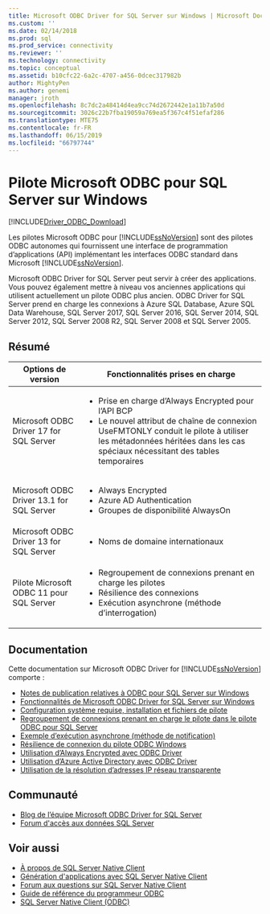 ```yaml
---
title: Microsoft ODBC Driver for SQL Server sur Windows | Microsoft Docs
ms.custom: ''
ms.date: 02/14/2018
ms.prod: sql
ms.prod_service: connectivity
ms.reviewer: ''
ms.technology: connectivity
ms.topic: conceptual
ms.assetid: b10cfc22-6a2c-4707-a456-0dcec317982b
author: MightyPen
ms.author: genemi
manager: jroth
ms.openlocfilehash: 8c7dc2a48414d4ea9cc74d2672442e1a11b7a50d
ms.sourcegitcommit: 3026c22b7fba19059a769ea5f367c4f51efaf286
ms.translationtype: MTE75
ms.contentlocale: fr-FR
ms.lasthandoff: 06/15/2019
ms.locfileid: "66797744"
---
```

# <a name="microsoft-odbc-driver-for-sql-server-on-windows"></a>Pilote Microsoft ODBC pour SQL Server sur Windows
[!INCLUDE[Driver_ODBC_Download](../../../includes/driver_odbc_download.md)]

Les pilotes Microsoft ODBC pour [!INCLUDE[ssNoVersion](../../../includes/ssnoversion-md.md)] sont des pilotes ODBC autonomes qui fournissent une interface de programmation d’applications (API) implémentant les interfaces ODBC standard dans Microsoft [!INCLUDE[ssNoVersion](../../../includes/ssnoversion-md.md)].

Microsoft ODBC Driver for SQL Server peut servir à créer des applications. Vous pouvez également mettre à niveau vos anciennes applications qui utilisent actuellement un pilote ODBC plus ancien. ODBC Driver for SQL Server prend en charge les connexions à Azure SQL Database, Azure SQL Data Warehouse, SQL Server 2017, SQL Server 2016, SQL Server 2014, SQL Server 2012, SQL Server 2008 R2, SQL Server 2008 et SQL Server 2005.  

## <a name="summary"></a>Résumé

| Options de version       | Fonctionnalités prises en charge      |
| ------------- |---------------| 
| Microsoft ODBC Driver 17 for SQL Server | <ul><li>Prise en charge d’Always Encrypted pour l’API BCP</li><li>Le nouvel attribut de chaîne de connexion UseFMTONLY conduit le pilote à utiliser les métadonnées héritées dans les cas spéciaux nécessitant des tables temporaires</li>
| Microsoft ODBC Driver 13.1 for SQL Server     | <ul><li>Always Encrypted</li><li>Azure AD Authentication</li><li>Groupes de disponibilité AlwaysOn</li></ul>   | 
| Microsoft ODBC Driver 13 for SQL Server      | <ul><li>Noms de domaine internationaux</li></ul> |
| Pilote Microsoft ODBC 11 pour SQL Server | <ul><li>Regroupement de connexions prenant en charge les pilotes</li><li>Résilience des connexions</li><li>Exécution asynchrone (méthode d’interrogation)</li></ul> |    

## <a name="documentation"></a>Documentation  
Cette documentation sur Microsoft ODBC Driver for [!INCLUDE[ssNoVersion](../../../includes/ssnoversion-md.md)] comporte :  
  
-   [Notes de publication relatives à ODBC pour SQL Server sur Windows](../../../connect/odbc/windows/release-notes-odbc-sql-server-windows.md)  
-   [Fonctionnalités de Microsoft ODBC Driver for SQL Server sur Windows](../../../connect/odbc/windows/features-of-the-microsoft-odbc-driver-for-sql-server-on-windows.md)  
-   [Configuration système requise, installation et fichiers de pilote](../../../connect/odbc/windows/system-requirements-installation-and-driver-files.md)  
-   [Regroupement de connexions prenant en charge le pilote dans le pilote ODBC pour SQL Server](../../../connect/odbc/windows/driver-aware-connection-pooling-in-the-odbc-driver-for-sql-server.md)  
-   [Exemple d’exécution asynchrone &#40;méthode de notification&#41;](../../../connect/odbc/windows/asynchronous-execution-notification-method-sample.md)  
-   [Résilience de connexion du pilote ODBC Windows](../../../connect/odbc/windows/connection-resiliency-in-the-windows-odbc-driver.md)  
-   [Utilisation d’Always Encrypted avec ODBC Driver](../../../connect/odbc/using-always-encrypted-with-the-odbc-driver.md)
-   [Utilisation d’Azure Active Directory avec ODBC Driver](../../../connect/odbc/using-azure-active-directory.md) 
-   [Utilisation de la résolution d’adresses IP réseau transparente](../../../connect/odbc/using-transparent-network-ip-resolution.md)   

## <a name="community"></a>Communauté  
- [Blog de l’équipe Microsoft ODBC Driver for SQL Server](https://blogs.msdn.com/sqlnativeclient/default.aspx)  
- [Forum d'accès aux données SQL Server](https://social.technet.microsoft.com/Forums/en/sqldataaccess/threads)  
  
## <a name="see-also"></a>Voir aussi  
- [À propos de SQL Server Native Client](https://msdn.microsoft.com/sqlserver/ff658532.aspx)   
- [Génération d'applications avec SQL Server Native Client](../../../relational-databases/native-client/applications/building-applications-with-sql-server-native-client.md)   
- [Forum aux questions sur SQL Server Native Client](https://msdn.microsoft.com/sqlserver/aa937707.aspx)   
- [Guide de référence du programmeur ODBC](../../../odbc/reference/odbc-programmer-s-reference.md)   
- [SQL Server Native Client (ODBC)](../../../relational-databases/native-client/odbc/sql-server-native-client-odbc.md)  
